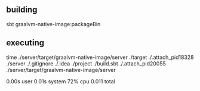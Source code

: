 ## building

sbt graalvm-native-image:packageBin

## executing

time ./server/target/graalvm-native-image/server
./target
./.attach_pid18328
./server
./.gitignore
./.idea
./project
./build.sbt
./.attach_pid20055
./server/target/graalvm-native-image/server  

0.00s user 
0.01s system 
72% cpu 0.011 total

